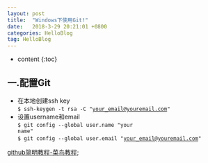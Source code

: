 ```yaml
---
layout: post
title:  "Windows下使用Git!"
date:   2018-3-29 20:21:01 +0800
categories: HelloBlog
tag: HelloBlog
---
```


* content
{:toc}

一.配置Git
--------------------
*	在本地创建ssh key<br>
<code>$ ssh-keygen -t rsa -C "your_email@youremail.com"</code><br>
*	设置username和email<br>
<code>$ git config --global user.name "your name"</code><br>
<code>$ git config --global user.email "your_email@youremail.com"</code>


[github简明教程-菜鸟教程](http://www.runoob.com/w3cnote/git-guide.html);